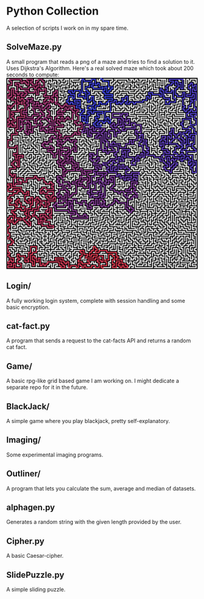 # Python Collection
A selection of scripts I work on in my spare time.

## SolveMaze.py
A small program that reads a png of a maze and tries to find a solution to it. Uses Dijkstra's Algorithm. Here's a real solved maze which took about 200 seconds to compute:
![Solved maze](mdFiles/output_big.png)

## Login/
A fully working login system, complete with session handling and some basic encryption.

## cat-fact.py
A program that sends a request to the cat-facts API and returns a random cat fact.

## Game/
A basic rpg-like grid based game I am working on. I might dedicate a separate repo for it in the future.

## BlackJack/
A simple game where you play blackjack, pretty self-explanatory.

## Imaging/
Some experimental imaging programs.

## Outliner/
A program that lets you calculate the sum, average and median of datasets.

## alphagen.py
Generates a random string with the given length provided by the user.

## Cipher.py
A basic Caesar-cipher.

## SlidePuzzle.py
A simple sliding puzzle.
